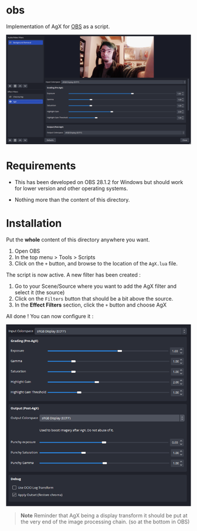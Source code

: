 # obs

Implementation of AgX for [OBS](https://obsproject.com/) as a script.

![screenshot of OBS interface while in the Filters section](doc/img/obs-filters-demo.png)

# Requirements

- This has been developed on OBS 28.1.2 for Windows but should work for lower version
and other operating systems.

- Nothing more than the content of this directory.

# Installation

Put the **whole** content of this directory anywhere you want.

1. Open OBS
2. In the top menu > Tools > Scripts
3. Click on the `+` button, and browse to the location of the `AgX.lua` file.

The script is now active. A new filter has been created :

1. Go to your Scene/Source where you want to add the AgX filter and select it (the source)
2. Click on the `Filters` button that should be a bit above the source.
3. In the **Effect Filters** section, click the `+` button and choose AgX

All done ! You can now configure it :

![screenshot of OBS interface while in the Filters section](doc/img/obs-filter-options.png)

> **Note** Reminder that AgX being a display transform it should be put at the
> very end of the image processing chain. (so at the bottom in OBS)